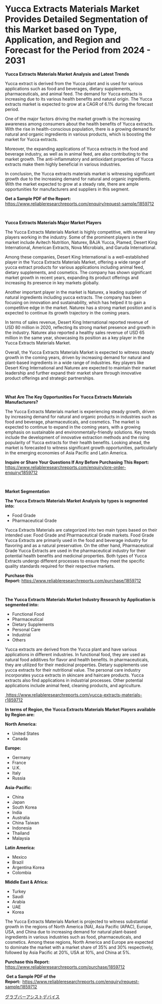 <p><h1>Yucca Extracts Materials Market Provides Detailed Segmentation of this Market based on Type, Application, and Region and Forecast for the Period from 2024 - 2031</h1></p><p><strong>Yucca Extracts Materials Market Analysis and Latest Trends</strong></p>
<p><p>Yucca extract is derived from the Yucca plant and is used for various applications such as food and beverages, dietary supplements, pharmaceuticals, and animal feed. The demand for Yucca extracts is increasing due to its various health benefits and natural origin. The Yucca extracts market is expected to grow at a CAGR of 6.1% during the forecast period.</p><p>One of the major factors driving the market growth is the increasing awareness among consumers about the health benefits of Yucca extracts. With the rise in health-conscious population, there is a growing demand for natural and organic ingredients in various products, which is boosting the market for Yucca extracts.</p><p>Moreover, the expanding applications of Yucca extracts in the food and beverage industry, as well as in animal feed, are also contributing to the market growth. The anti-inflammatory and antioxidant properties of Yucca extracts make them highly beneficial in various industries.</p><p>In conclusion, the Yucca extracts materials market is witnessing significant growth due to the increasing demand for natural and organic ingredients. With the market expected to grow at a steady rate, there are ample opportunities for manufacturers and suppliers in this segment.</p></p>
<p><strong>Get a Sample PDF of the Report:&nbsp;</strong> <a href="https://www.reliableresearchreports.com/enquiry/request-sample/1859712">https://www.reliableresearchreports.com/enquiry/request-sample/1859712</a></p>
<p>&nbsp;</p>
<p><strong>Yucca Extracts Materials Major Market Players</strong></p>
<p><p>The Yucca Extracts Materials Market is highly competitive, with several key players working in the industry. Some of the prominent players in the market include Avitech Nutrition, Naturex, BAJA Yucca, Plamed, Desert King International, American Extracts, Nova Microbials, and Garuda International. </p><p>Among these companies, Desert King International is a well-established player in the Yucca Extracts Materials Market, offering a wide range of yucca extract products for various applications including animal feed, dietary supplements, and cosmetics. The company has shown significant market growth in recent years, expanding its product offerings and increasing its presence in key markets globally. </p><p>Another important player in the market is Naturex, a leading supplier of natural ingredients including yucca extracts. The company has been focusing on innovation and sustainability, which has helped it to gain a competitive edge in the market. Naturex has a strong market position and is expected to continue its growth trajectory in the coming years.</p><p>In terms of sales revenue, Desert King International reported revenue of USD 80 million in 2020, reflecting its strong market presence and growth in the industry. Naturex also reported a healthy sales revenue of USD 65 million in the same year, showcasing its position as a key player in the Yucca Extracts Materials Market.</p><p>Overall, the Yucca Extracts Materials Market is expected to witness steady growth in the coming years, driven by increasing demand for natural and plant-based ingredients in a wide range of industries. Key players like Desert King International and Naturex are expected to maintain their market leadership and further expand their market share through innovative product offerings and strategic partnerships.</p></p>
<p>&nbsp;</p>
<p><strong>What Are The Key Opportunities For Yucca Extracts Materials Manufacturers?</strong></p>
<p><p>The Yucca Extracts Materials market is experiencing steady growth, driven by increasing demand for natural and organic products in industries such as food and beverage, pharmaceuticals, and cosmetics. The market is expected to continue to expand in the coming years, with a growing emphasis on sustainable and environmentally-friendly solutions. Key trends include the development of innovative extraction methods and the rising popularity of Yucca extracts for their health benefits. Looking ahead, the market is forecasted to witness significant growth opportunities, particularly in the emerging economies of Asia Pacific and Latin America.</p></p>
<p><strong>Inquire or Share Your Questions If Any Before Purchasing This Report:</strong> <a href="https://www.reliableresearchreports.com/enquiry/pre-order-enquiry/1859712">https://www.reliableresearchreports.com/enquiry/pre-order-enquiry/1859712</a></p>
<p>&nbsp;</p>
<p><strong>Market Segmentation</strong></p>
<p><strong>The Yucca Extracts Materials Market Analysis by types is segmented into:</strong></p>
<p><ul><li>Food Grade</li><li>Pharmaceutical Grade</li></ul></p>
<p><p>Yucca Extracts Materials are categorized into two main types based on their intended use: Food Grade and Pharmaceutical Grade markets. Food Grade Yucca Extracts are primarily used in the food and beverage industry for flavoring and as a natural preservative. On the other hand, Pharmaceutical Grade Yucca Extracts are used in the pharmaceutical industry for their potential health benefits and medicinal properties. Both types of Yucca Extracts undergo different processes to ensure they meet the specific quality standards required for their respective markets.</p></p>
<p><strong>Purchase this Report:&nbsp;</strong><a href="https://www.reliableresearchreports.com/purchase/1859712">https://www.reliableresearchreports.com/purchase/1859712</a></p>
<p>&nbsp;</p>
<p><strong>The Yucca Extracts Materials Market Industry Research by Application is segmented into:</strong></p>
<p><ul><li>Functional Food</li><li>Pharmaceutical</li><li>Dietary Supplements</li><li>Personal Care</li><li>Industrial</li><li>Others</li></ul></p>
<p><p>Yucca extracts are derived from the Yucca plant and have various applications in different industries. In functional food, they are used as natural food additives for flavor and health benefits. In pharmaceuticals, they are utilized for their medicinal properties. Dietary supplements use yucca extracts for their nutritional value. The personal care industry incorporates yucca extracts in skincare and haircare products. Yucca extracts also find applications in industrial processes. Other potential applications include animal feed, cleaning products, and agriculture.</p></p>
<p><a href="https://www.reliableresearchreports.com/yucca-extracts-materials-r1859712">&nbsp;https://www.reliableresearchreports.com/yucca-extracts-materials-r1859712</a></p>
<p><strong>In terms of Region, the Yucca Extracts Materials Market Players available by Region are:</strong></p>
<p>
    <p> <strong> North America: </strong>
        <ul>
            <li>United States</li>
            <li>Canada</li>
        </ul>
        </p> 
    <p> <strong> Europe: </strong>
        <ul>
            <li>Germany</li>
            <li>France</li>
            <li>U.K.</li>
            <li>Italy</li>
            <li>Russia</li>
        </ul>
        </p> 
    <p> <strong> Asia-Pacific: </strong>
        <ul>
            <li>China</li>
            <li>Japan</li>
            <li>South Korea</li>
            <li>India</li>
            <li>Australia</li>
            <li>China Taiwan</li>
            <li>Indonesia</li>
            <li>Thailand</li>
            <li>Malaysia</li>
        </ul>
        </p> 
    <p> <strong> Latin America: </strong>
        <ul>
            <li>Mexico</li>
            <li>Brazil</li>
            <li>Argentina Korea</li>
            <li>Colombia</li>
        </ul>
        </p> 
    <p> <strong> Middle East & Africa: </strong>
        <ul>
            <li>Turkey</li>
            <li>Saudi</li>
            <li>Arabia</li>
            <li>UAE</li>
            <li>Korea</li>
        </ul>
    </p>
    </p>
<p><p>The Yucca Extracts Materials Market is projected to witness substantial growth in the regions of North America (NA), Asia Pacific (APAC), Europe, USA, and China due to increasing demand for natural plant-based ingredients in various industries such as food, pharmaceuticals, and cosmetics. Among these regions, North America and Europe are expected to dominate the market with a market share of 35% and 30% respectively, followed by Asia Pacific at 20%, USA at 10%, and China at 5%.</p></p>
<p><strong>Purchase this Report: </strong><a href="https://www.reliableresearchreports.com/purchase/1859712">https://www.reliableresearchreports.com/purchase/1859712</a></p>
<p>&nbsp;<strong>Get a Sample PDF of the Report:&nbsp;&nbsp;</strong><a href="https://www.reliableresearchreports.com/enquiry/request-sample/1859712">https://www.reliableresearchreports.com/enquiry/request-sample/1859712</a></p>
<p><strong></strong></p>
<p><p><a href="https://github.com/oqxogxyvqe90775/Market-Research-Report-List-2/blob/main/4956544138530.md">グラブバーアシストデバイス</a></p></p>